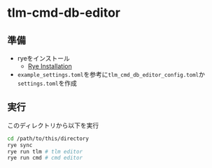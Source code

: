 # tlm-cmd-db-editor

## 準備

*   ryeをインストール
    *   [Rye Installation](https://rye-up.com/guide/installation/)
*   `example_settings.toml`を参考に`tlm_cmd_db_editor_config.toml`か`settings.toml`を作成

## 実行

このディレクトリから以下を実行

```bash
cd /path/to/this/directory
rye sync
rye run tlm # tlm editor
rye run cmd # cmd editor
```
